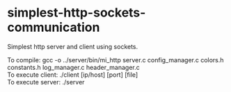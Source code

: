 # simplest-http-sockets-communication
Simplest http server and client using sockets.

To compile: gcc -o ../server/bin/mi_http server.c config_manager.c colors.h constants.h log_manager.c header_manager.c \
To execute client: ./client [ip/host] [port] [file] \
To execute server: ./server
